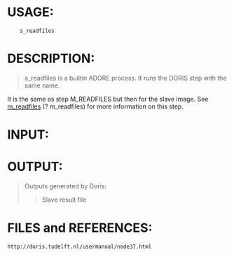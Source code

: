 # USAGE: #
```
	s_readfiles
```
# DESCRIPTION: #
> s\_readfiles is a builtin ADORE process.  It runs the DORIS step with the same name.

It is the same as step M\_READFILES but then for the slave image. See [m\_readfiles](m_readfiles.md) (? m\_readfiles) for more information on this step.

# INPUT: #
# OUTPUT: #
> Outputs generated by Doris:
> > Slave result file
# FILES and REFERENCES: #
```
http://doris.tudelft.nl/usermanual/node37.html
```